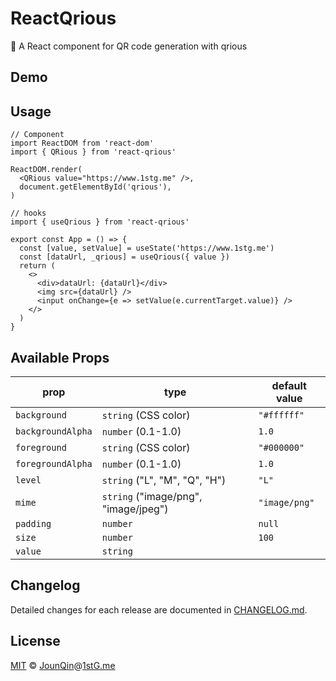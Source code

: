 # ReactQrious

🤳 A React component for QR code generation with qrious

## Demo

<ReactQriousDemo />

## Usage

```tsx
// Component
import ReactDOM from 'react-dom'
import { QRious } from 'react-qrious'

ReactDOM.render(
  <QRious value="https://www.1stg.me" />,
  document.getElementById('qrious'),
)

// hooks
import { useQrious } from 'react-qrious'

export const App = () => {
  const [value, setValue] = useState('https://www.1stg.me')
  const [dataUrl, _qrious] = useQrious({ value })
  return (
    <>
      <div>dataUrl: {dataUrl}</div>
      <img src={dataUrl} />
      <input onChange={e => setValue(e.currentTarget.value)} />
    </>
  )
}
```

## Available Props

| prop              | type                                 | default value |
| ----------------- | ------------------------------------ | ------------- |
| `background`      | `string` (CSS color)                 | `"#ffffff"`   |
| `backgroundAlpha` | `number` (0.1-1.0)                   | `1.0`         |
| `foreground`      | `string` (CSS color)                 | `"#000000"`   |
| `foregroundAlpha` | `number` (0.1-1.0)                   | `1.0`         |
| `level`           | `string` ("L", "M", "Q", "H")        | `"L"`         |
| `mime`            | `string` ("image/png", "image/jpeg") | `"image/png"` |
| `padding`         | `number`                             | `null`        |
| `size`            | `number`                             | `100`         |
| `value`           | `string`                             |

## Changelog

Detailed changes for each release are documented in [CHANGELOG.md](./CHANGELOG.md).

## License

[MIT][] © [JounQin][]@[1stG.me][]

[1stg.me]: https://www.1stg.me
[jounqin]: https://GitHub.com/JounQin
[mit]: http://opensource.org/licenses/MIT
